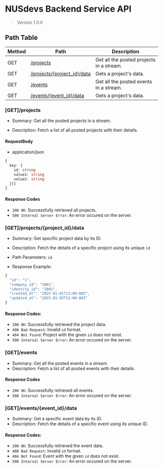 # NUSdevs Backend Service API

> Version 1.0.0

## Path Table

| Method | Path | Description |
| --- | --- | --- |
| GET | [/projects](#getprojects) | Get all the posted projects in a stream. |
| GET | [/projects/{project_id}/data](#getprojectsproject_iddata) | Gets a project's data. |
| GET | [/events](#getevents) | Get all the posted events in a stream. |
| GET | [/events/{event_id}/data](#geteventsevent_iddata) | Gets a project's data. |


### [GET]/projects

- Summary: Get all the posted projects in a stream.

- Description: Fetch a list of all posted projects with their details.

#### RequestBody

- application/json

```ts
{
  key: {
    id: string
    value1: string
    value2: string
  }[]
}
```

#### Response Codes

- `200 OK`: Successfully retrieved all projects. 
- `500 Internal Server Error`: An error occured on the server.


### [GET]/projects/{project_id}/data
- Summary: Get specific project data by its ID.
 
- Description: Fetch the details of a specific project using its unique `id`
- Path Parameters: `id `
- Response Example:
```ts
{
  "id": "1",
  "company_id": "1001",
  "identity_id": "2001",
  "created_at": "2025-01-01T12:00:00Z",
  "updated_at": "2025-01-02T12:00:00Z"
}
```
#### Response Codes:
- `200 OK`: Successfully retrieved the project data. 
- `400 Bad Request`: Invalid `id` format. 
- `404 Not Found`: Project with the given `id` does not exist.
- `500 Internal Server Error`: An error occured on the server. 


### [GET]/events
- Summary: Get all the posted events in a stream. 
- Description: Fetch a list of all posted events with their details. 
#### Response Codes


- `200 OK`: Successfully retrieved all events. 
- `500 Internal Server Error`: An error occured on the server.


### [GET]/events/{event_id}/data
- Summary: Get a specific event data by its ID. 
- Description: Fetch the details of a specific event using its unique ID. 

#### Response Codes:
- `200 OK`: Successfully retrieved the event data. 
- `400 Bad Request`: Invalid `id` format. 
- `404 Not Found`: Event with the given `id` does not exist.
- `500 Internal Server Error`: An error occured on the server. 

